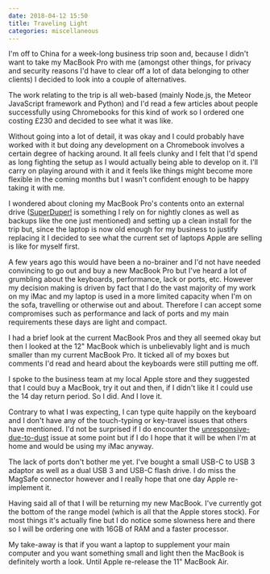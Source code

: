 ```yaml
---
date: 2018-04-12 15:50
title: Traveling Light
categories: miscellaneous
---
```


I'm off to China for a week-long business trip soon and, because I didn't want to take my MacBook Pro with me (amongst other things, for privacy and security reasons I'd have to clear off a lot of data belonging to other clients) I decided to look into a couple of alternatives.

The work relating to the trip is all web-based (mainly Node.js, the Meteor JavaScript framework and Python) and I'd read a few articles about people successfully using Chromebooks for this kind of work so I ordered one costing £230 and decided to see what it was like.

Without going into a lot of detail, it was okay and I could probably have worked with it but doing any development on a Chromebook involves a certain degree of hacking around. It all feels clunky and I felt that I'd spend as long fighting the setup as I would actually being able to develop on it. I'll carry on playing around with it and it feels like things might become more flexible in the coming months but I wasn't confident enough to be happy taking it with me.

I wondered about cloning my MacBook Pro's contents onto an external drive ([SuperDuper!](https://shirt-pocket.com/SuperDuper/SuperDuperDescription.html) is something I rely on for nightly clones as well as backups like the one just mentioned) and setting up a clean install for the trip but, since the laptop is now old enough for my business to justify replacing it I decided to see what the current set of laptops Apple are selling is like for myself first.

A few years ago this would have been a no-brainer and I'd not have needed convincing to go out and buy a new MacBook Pro but I've heard a lot of grumbling about the keyboards, performance, lack or ports, etc. However my decision making is driven by fact that I do the vast majority of my work on my iMac and my laptop is used in a more limited capacity when I'm on the sofa, travelling or otherwise out and about. Therefore I can accept some compromises such as performance and lack of ports and my main requirements these days are light and compact.

I had a brief look at the current MacBook Pros and they all seemed okay but then I looked at the 12" MacBook which is unbelievably light and is much smaller than my current MacBook Pro. It ticked all of my boxes but comments I'd read and heard about the keyboards were still putting me off.

I spoke to the business team at my local Apple store and they suggested that I could buy a MacBook, try it out and then, if I didn't like it I could use the 14 day return period. So I did. And I love it.

Contrary to what I was expecting, I can type quite happily on the keyboard and I don't have any of the touch-typing or key-travel issues that others have mentioned. I'd not be surprised if I do encounter the [unresponsive-due-to-dust](https://theoutline.com/post/2402/the-new-macbook-keyboard-is-ruining-my-life) issue at some point but if I do I hope that it will be when I'm at home and would be using my iMac anyway.

The lack of ports don't bother me yet. I've bought a small USB-C to USB 3 adaptor as well as a dual USB 3 and USB-C flash drive. I do miss the MagSafe connector however and I really hope that one day Apple re-implement it.

Having said all of that I will be returning my new MacBook. I've currently got the bottom of the range model (which is all that the Apple stores stock). For most things it's actually fine but I do notice some slowness here and there so I will be ordering one with 16GB of RAM and a faster processor.

My take-away is that if you want a laptop to supplement your main computer and you want something small and light then the MacBook is definitely worth a look. Until Apple re-release the 11" MacBook Air.
